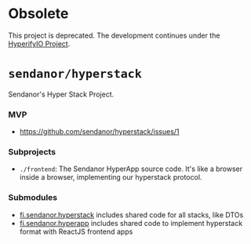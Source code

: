 # Obsolete

This project is deprecated. The development continues under the [HyperifyIO Project](https://github.com/hyperifyio).

# `sendanor/hyperstack`

Sendanor's Hyper Stack Project.

### MVP

* https://github.com/sendanor/hyperstack/issues/1

### Subprojects

* `./frontend`: The Sendanor HyperApp source code. It's like a browser inside a 
                browser, implementing our hyperstack protocol.

### Submodules

* [fi.sendanor.hyperstack](https://github.com/sendanor/fi.sendanor.hyperstack) includes shared code for all stacks, like DTOs
* [fi.sendanor.hyperapp](https://github.com/sendanor/fi.sendanor.hyperapp) includes shared code to implement hyperstack format with ReactJS frontend apps
